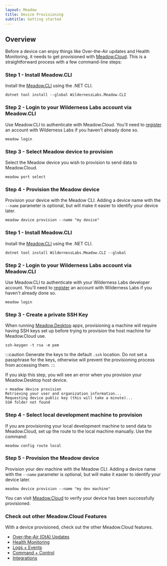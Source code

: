 ```yaml
---
layout: Meadow
title: Device Provisioning
subtitle: Getting started
---
```


## Overview

Before a device can enjoy things like Over-the-Air updates and Health Monitoring, it needs to get provisioned with [Meadow.Cloud](https://www.meadowcloud.co). This is a straightforward process with a few command-line steps:

<Tabs groupId="ide">
  <TabItem value="meadowhardware" label="Meadow F7 Hardware" default>

### Step 1 - Install Meadow.CLI

Install the [Meadow.CLI](https://www.nuget.org/packages/WildernessLabs.Meadow.CLI) using the .NET CLI.

```console
dotnet tool install --global WildernessLabs.Meadow.CLI
```

### Step 2 - Login to your Wilderness Labs account via Meadow.CLI

Use Meadow.CLI to authenticate with Meadow.Cloud. You'll need to [register](https://identity.wildernesslabs.co/signin/register) an account with Wilderness Labs if you haven't already done so.

```console
meadow login
```

### Step 3 - Select Meadow device to provision

Select the Meadow device you wish to provision to send data to Meadow.Cloud.

```console
meadow port select
```

### Step 4 - Provision the Meadow device

Provision your device with the Meadow CLI. Adding a device name with the `--name` parameter is optional, but will make it easier to identify your device later.

```console
meadow device provision --name "my device"
```


  </TabItem>
  <TabItem value="meadowdesktop" label="Meadow.Desktop" default>

### Step 1 - Install Meadow.CLI

Install the [Meadow.CLI](https://www.nuget.org/packages/WildernessLabs.Meadow.CLI) using the .NET CLI.

```console
dotnet tool install WildernessLabs.Meadow.CLI --global
```

### Step 2 - Login to your Wilderness Labs account via Meadow.CLI

Use Meadow.CLI to authenticate with your Wilderness Labs developer account. You'll need to [register](https://identity.wildernesslabs.co/signin/register) an account with Wilderness Labs if you haven't already done so.

```console
meadow login
```

### Step 3 - Create a private SSH Key

When running [Meadow.Desktop](../../Getting_Started/Getting_Started_Meadow%2EDesktop) apps, provisioning a machine will require having SSH keys set up before trying to provision the host machine for Meadow.Cloud use.

```console
ssh-keygen -t rsa -m pem
```

:::caution
Generate the keys to the default `.ssh` location. Do not set a passphrase for the keys, otherwise will prevent the provisioning process from accessing them.
:::

If you skip this step, you will see an error when you provision your Meadow.Desktop host device.

```console
> meadow device provision
Retrieving your user and organization information...
Requesting device public key (this will take a minute)...
SSH folder not found
```

### Step 4 - Select local development machine to provision

If you are provisioning your local development machine to send data to Meadow.Cloud, set up the route to the local machine manually. Use the command:

```console
meadow config route local
```

### Step 5 - Provision the Meadow device

Provision your dev machine with the Meadow CLI. Adding a device name with the `--name` parameter is optional, but will make it easier to identify your device later.

```console
meadow device provision --name "my dev machine"
```

  </TabItem>
</Tabs>

You can visit [Meadow.Cloud](https://www.meadowcloud.co) to verify your device has been successfully provisioned.

### Check out other Meadow.Cloud Features

With a device provisioned, check out the other Meadow.Cloud features.

* [Over-the-Air (OtA) Updates](../OtA_Updates/)
* [Health Monitoring](../Health_Monitoring/)
* [Logs + Events](../Logs_Events/)
* [Command + Control](../Command_Control/)
* [Integrations](../Integrations/)
